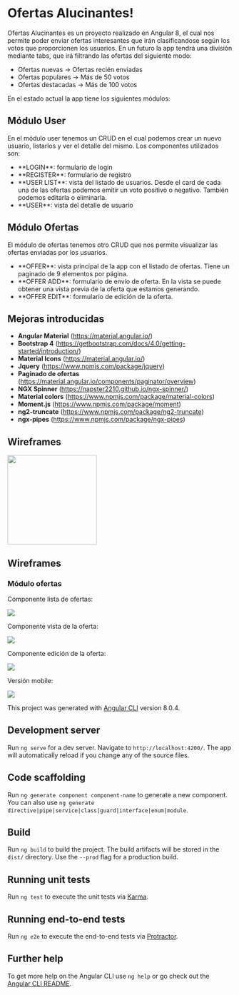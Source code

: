# Ofertas Alucinantes!

Ofertas Alucinantes es un proyecto realizado en Angular 8, el cual nos permite poder enviar ofertas interesantes que irán clasificandose según los votos que proporcionen los usuarios. En un futuro la app tendrá una división mediante tabs, que irá filtrando las ofertas del siguiente modo:

<ul>
  <li>Ofertas nuevas -> Ofertas recién enviadas</li>
  <li>Ofertas populares -> Más de 50 votos</li>
  <li>Ofertas destacadas -> Más de 100 votos</li>
</ul>

En el estado actual la app tiene los siguientes módulos:

## Módulo User

En el módulo user tenemos un CRUD en el cual podemos crear un nuevo usuario, listarlos y ver el detalle del mismo.
Los componentes utilizados son:

<ul>
  <li>**LOGIN**: formulario de login</li>
  <li>**REGISTER**: formulario de registro</li>
  <li>**USER LIST**: vista del listado de usuarios. Desde el card de cada una de las ofertas podemos emitir un voto positivo o negativo. También podemos editarla o eliminarla.</li>
  <li>**USER**: vista del detalle de usuario</li>
</ul>

## Módulo Ofertas

El módulo de ofertas tenemos otro CRUD que nos permite visualizar las ofertas enviadas por los usuarios.

<ul>
  <li>**OFFER**: vista principal de la app con el listado de ofertas. Tiene un paginado de 9 elementos por página.</li>
  <li>**OFFER ADD**: formulario de envío de oferta. En la vista se puede obtener una vista previa de la oferta que estamos generando.</li>
  <li>**OFFER EDIT**: formulario de edición de la oferta.</li>
</ul>

## Mejoras introducidas

- **Angular Material** (https://material.angular.io/)
- **Bootstrap 4** (https://getbootstrap.com/docs/4.0/getting-started/introduction/)
- **Material Icons** (https://material.angular.io/)
- **Jquery** (https://www.npmjs.com/package/jquery)
- **Paginado de ofertas** (https://material.angular.io/components/paginator/overview)
- **NGX Spinner** (https://napster2210.github.io/ngx-spinner/)
- **Material colors** (https://www.npmjs.com/package/material-colors)
- **Moment.js** (https://www.npmjs.com/package/moment)
- **ng2-truncate** (https://www.npmjs.com/package/ng2-truncate)
- **ngx-pipes** (https://www.npmjs.com/package/ngx-pipes)

## Wireframes

<img src="https://angular.io/assets/images/logos/angular/angular.svg" data-canonical-src="https://angular.io/assets/images/logos/angular/angular.svg" width="200" height="200" />

## Wireframes

### Módulo ofertas

Componente lista de ofertas:

<img src="https://i.imgur.com/BLuPXAI.png" data-canonical-src="https://i.imgur.com/BLuPXAI.png" />

Componente vista de la oferta:

<img src="https://i.imgur.com/WKB4jDi.png" data-canonical-src="https://i.imgur.com/WKB4jDi.png" />

Componente edición de la oferta:

<img src="https://i.imgur.com/60chHnO.png" data-canonical-src="https://i.imgur.com/60chHnO.png" />

Versión mobile:

<img src="https://i.imgur.com/UuTBd9m.png" data-canonical-src="https://i.imgur.com/UuTBd9m.png" />



This project was generated with [Angular CLI](https://github.com/angular/angular-cli) version 8.0.4.

## Development server

Run `ng serve` for a dev server. Navigate to `http://localhost:4200/`. The app will automatically reload if you change any of the source files.

## Code scaffolding

Run `ng generate component component-name` to generate a new component. You can also use `ng generate directive|pipe|service|class|guard|interface|enum|module`.

## Build

Run `ng build` to build the project. The build artifacts will be stored in the `dist/` directory. Use the `--prod` flag for a production build.

## Running unit tests

Run `ng test` to execute the unit tests via [Karma](https://karma-runner.github.io).

## Running end-to-end tests

Run `ng e2e` to execute the end-to-end tests via [Protractor](http://www.protractortest.org/).

## Further help

To get more help on the Angular CLI use `ng help` or go check out the [Angular CLI README](https://github.com/angular/angular-cli/blob/master/README.md).
